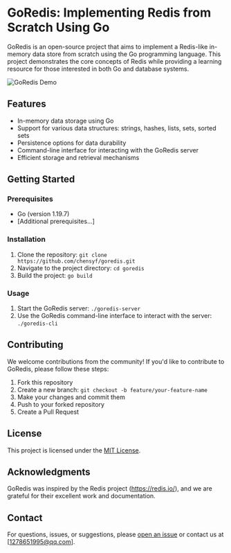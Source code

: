 # GoRedis: Implementing Redis from Scratch Using Go

GoRedis is an open-source project that aims to implement a Redis-like in-memory data store from scratch using the Go programming language. This project demonstrates the core concepts of Redis while providing a learning resource for those interested in both Go and database systems.

![GoRedis Demo](link_to_demo_screenshot_or_gif)

## Features

- In-memory data storage using Go
- Support for various data structures: strings, hashes, lists, sets, sorted sets
- Persistence options for data durability
- Command-line interface for interacting with the GoRedis server
- Efficient storage and retrieval mechanisms

## Getting Started

### Prerequisites

- Go (version 1.19.7)
- [Additional prerequisites...]

### Installation

1. Clone the repository: `git clone https://github.com/chensyf/goredis.git`
2. Navigate to the project directory: `cd goredis`
3. Build the project: `go build`

### Usage

1. Start the GoRedis server: `./goredis-server`
2. Use the GoRedis command-line interface to interact with the server: `./goredis-cli`

## Contributing

We welcome contributions from the community! If you'd like to contribute to GoRedis, please follow these steps:

1. Fork this repository
2. Create a new branch: `git checkout -b feature/your-feature-name`
3. Make your changes and commit them
4. Push to your forked repository
5. Create a Pull Request

## License

This project is licensed under the [MIT License](LICENSE).

## Acknowledgments

GoRedis was inspired by the Redis project (https://redis.io/), and we are grateful for their excellent work and documentation.

## Contact

For questions, issues, or suggestions, please [open an issue](https://github.com/chensyf/goredis/issues/new) or contact us at [1278651995@qq.com].

